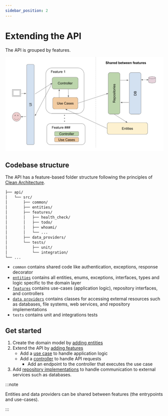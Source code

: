 ```yaml
---
sidebar_position: 2
---
```


# Extending the API

The API is grouped by features.

![Features](/img/features.png)

## Codebase structure

The API has a feature-based folder structure following the principles of [Clean Architecture](./../01-architecture.md). 

```
├── api/
│   └── src/
│       ├── common/
│       ├── entities/ 
│       ├── features/ 
│       │   ├── health_check/
│       │   ├── todo/
│       │   ├── whoami/
│       │   └── ...
│       ├── data_providers/
│       └── tests/
│           ├── unit/
│           └── integration/       
└── ...
```

- `common` contains shared code like authentication, exceptions, response decorator
- [`entities`](./02-adding-entities.md) contains all entities, enums, exceptions, interfaces, types and logic specific to the domain layer
- [`features`](./adding-features) contains use-cases (application logic), repository interfaces, and controllers
- [`data providers`](./adding-data-providers) contains classes for accessing external resources such as databases, file systems, web services, and repository implementations
- `tests` contains unit and integrations tests 

## Get started 

1. Create the domain model by [adding entities](./02-adding-entities.md)
2. Extend the API by [adding features](./adding-features)
   * Add a [use case](adding-features/02-use-cases.md) to handle application logic 
   * Add a [controller](adding-features/01-controllers.md) to handle API requests
      * Add an endpoint to the controller that executes the use case
3. Add [repository implementations](adding-data-providers/03-repositories.md) to handle communication to external services such as databases.


:::note

Entities and data providers can be shared between features (the entrypoints and use-cases).

:::